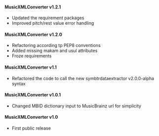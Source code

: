 #### MusicXMLConverter v1.2.1
 - Updated the requirement packages
 - Improved pitch/rest value error handling

#### MusicXMLConverter v1.2.0
 - Refactoring according tp PEP8 conventions
 - Added missing makam and usul attributes
 - Froze requirements

#### MusicXMLConverter v1.1
 - Refactored the code to call the new symbtrdataextractor v2.0.0-alpha syntax

#### MusicXMLConverter v1.0.1
 - Changed MBID dictionary input to MusicBrainz url for simplicity

#### MusicXMLConverter v1.0
 - First public release
